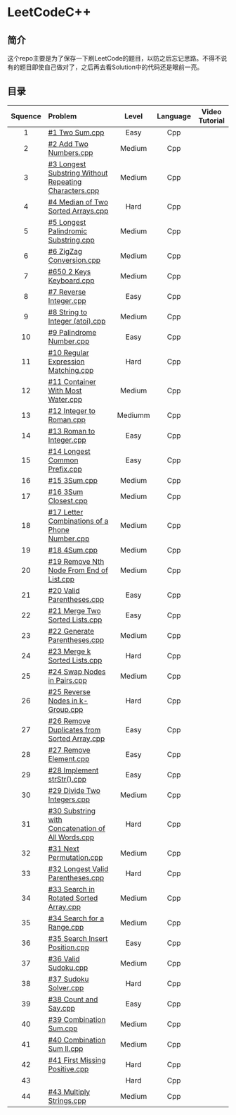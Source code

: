 # LeetCodeC++

## 简介

这个repo主要是为了保存一下刷LeetCode的题目，以防之后忘记思路。不得不说有的题目即使自己做对了，之后再去看Solution中的代码还是眼前一亮。

## 目录
| Squence | Problem       | Level  | Language  | Video Tutorial|
|:-------:|:--------------|:------:|:---------:|:-------------:|
|1|[#1 Two Sum.cpp](https://github.com/zanghyu/LeetCodeC-/blob/master/Code/%231%20Two%20Sum.cpp)|Easy|Cpp||
|2|[#2 Add Two Numbers.cpp](https://github.com/zanghyu/LeetCodeC-/blob/master/Code/%232%20Add%20Two%20Numbers.cpp)|Medium|Cpp||
|3|[#3 Longest Substring Without Repeating Characters.cpp](https://github.com/zanghyu/LeetCodeC-/blob/master/Code/%233%20Longest%20Substring%20Without%20Repeating%20Characters.cpp)|Medium|Cpp||
|4|[#4 Median of Two Sorted Arrays.cpp](https://github.com/zanghyu/LeetCodeC-/blob/master/Code/%234%20Median%20of%20Two%20Sorted%20Arrays.cpp)|Hard|Cpp||
|5|[#5 Longest Palindromic Substring.cpp](https://github.com/zanghyu/LeetCodeC-/blob/master/Code/%235%20Longest%20Palindromic%20Substring.cpp)|Medium|Cpp||
|6|[#6 ZigZag Conversion.cpp](https://github.com/zanghyu/LeetCodeC-/blob/master/Code/%236%20ZigZag%20Conversion.cpp)|Medium|Cpp||
|7|[#650 2 Keys Keyboard.cpp](https://github.com/zanghyu/LeetCodeC-/blob/master/Code/%23650%202%20Keys%20Keyboard.cpp)|Medium|Cpp||
|8|[#7 Reverse Integer.cpp](https://github.com/zanghyu/LeetCodeC-/blob/master/Code/%237%20Reverse%20Integer.cpp)|Easy|Cpp||
|9|[#8 String to Integer (atoi).cpp](https://github.com/zanghyu/LeetCodeC-/blob/master/Code/%238%20String%20to%20Integer%20(atoi).cpp)|Medium|Cpp||
|10|[#9 Palindrome Number.cpp](https://github.com/zanghyu/LeetCodeC-/blob/master/Code/%239%20Palindrome%20Number.cpp)|Easy|Cpp||
|11|[#10 Regular Expression Matching.cpp](https://github.com/zanghyu/LeetCodeC-/blob/master/Code/%2310%20Regular%20Expression%20Matching.cpp)|Hard|Cpp||
|12|[#11 Container With Most Water.cpp](https://github.com/zanghyu/LeetCodeC-/blob/master/Code/%2311%20Container%20With%20Most%20Water.cpp)|Medium|Cpp||
|13|[#12 Integer to Roman.cpp](https://github.com/zanghyu/LeetCodeC-/blob/master/Code/%2312%20Integer%20to%20Roman.cpp)|Mediumm|Cpp||
|14|[#13 Roman to Integer.cpp](https://github.com/zanghyu/LeetCodeC-/blob/master/Code/%2313%20Roman%20to%20Integer.cpp)|Easy|Cpp||
|15|[#14 Longest Common Prefix.cpp](https://github.com/zanghyu/LeetCodeC-/blob/master/Code/%2314%20Longest%20Common%20Prefix.cpp)|Easy|Cpp||
|16|[#15 3Sum.cpp](https://github.com/zanghyu/LeetCodeC-/blob/master/Code/%2315%203Sum.cpp)|Medium|Cpp||
|17|[#16 3Sum Closest.cpp](https://github.com/zanghyu/LeetCodeC-/blob/master/Code/%2316%203Sum%20Closest.cpp)|Medium|Cpp||
|18|[#17 Letter Combinations of a Phone Number.cpp](https://github.com/zanghyu/LeetCodeC-/blob/master/Code/%2317%20Letter%20Combinations%20of%20a%20Phone%20Number.cpp)|Medium|Cpp||
|19|[#18 4Sum.cpp](https://github.com/zanghyu/LeetCodeC-/blob/master/Code/%2318%204Sum.cpp)|Medium|Cpp||
|20|[#19 Remove Nth Node From End of List.cpp](https://github.com/zanghyu/LeetCodeC-/blob/master/Code/%2319%20Remove%20Nth%20Node%20From%20End%20of%20List.cpp)|Medium|Cpp||
|21|[#20 Valid Parentheses.cpp](https://github.com/zanghyu/LeetCodeC-/blob/master/Code/%2320%20Valid%20Parentheses.cpp)|Easy|Cpp||
|22|[#21 Merge Two Sorted Lists.cpp](https://github.com/zanghyu/LeetCodeC-/blob/master/Code/%2321%20Merge%20Two%20Sorted%20Lists.cpp)|Easy|Cpp||
|23|[#22 Generate Parentheses.cpp](https://github.com/zanghyu/LeetCodeC-/blob/master/Code/%2322%20Generate%20Parentheses.cpp)|Medium|Cpp||
|24|[#23 Merge k Sorted Lists.cpp](https://github.com/zanghyu/LeetCodeC-/blob/master/Code/%2323%20Merge%20k%20Sorted%20Lists.cpp)|Hard|Cpp||
|25|[#24 Swap Nodes in Pairs.cpp](https://github.com/zanghyu/LeetCodeC-/blob/master/Code/%2324%20Swap%20Nodes%20in%20Pairs.cpp)|Medium|Cpp||
|26|[#25 Reverse Nodes in k-Group.cpp](https://github.com/zanghyu/LeetCodeC-/blob/master/Code/%2325%20Reverse%20Nodes%20in%20k-Group.cpp)|Hard|Cpp||
|27|[#26 Remove Duplicates from Sorted Array.cpp](https://github.com/zanghyu/LeetCodeC-/blob/master/Code/%2326%20Remove%20Duplicates%20from%20Sorted%20Array.cpp)|Easy|Cpp||
|28|[#27 Remove Element.cpp](https://github.com/zanghyu/LeetCodeC-/blob/master/Code/%2327%20Remove%20Element.cpp)|Easy|Cpp||
|29|[#28 Implement strStr().cpp](https://github.com/zanghyu/LeetCodeC-/blob/master/Code/%2328%20Implement%20strStr().cpp)|Easy|Cpp||
|30|[#29 Divide Two Integers.cpp](https://github.com/zanghyu/LeetCodeC-/blob/master/Code/%2329%20Divide%20Two%20Integers.cpp)|Medium|Cpp||
|31|[#30 Substring with Concatenation of All Words.cpp](https://github.com/zanghyu/LeetCodeC-/blob/master/Code/%2330%20Substring%20with%20Concatenation%20of%20All%20Words.cpp)|Hard|Cpp||
|32|[#31 Next Permutation.cpp](https://github.com/zanghyu/LeetCodeC-/blob/master/Code/%2331%20Next%20Permutation.cpp)|Medium|Cpp||
|33|[#32 Longest Valid Parentheses.cpp](https://github.com/zanghyu/LeetCodeC-/blob/master/Code/%2332%20Longest%20Valid%20Parentheses.cpp)|Hard|Cpp||
|34|[#33 Search in Rotated Sorted Array.cpp](https://github.com/zanghyu/LeetCodeC-/blob/master/Code/%2333%20Search%20in%20Rotated%20Sorted%20Array.cpp)|Medium|Cpp||
|35|[#34 Search for a Range.cpp](https://github.com/zanghyu/LeetCodeC-/blob/master/Code/%2334%20Search%20for%20a%20Range.cpp)|Medium|Cpp||
|36|[#35 Search Insert Position.cpp](https://github.com/zanghyu/LeetCodeC-/blob/master/Code/%2335%20Search%20Insert%20Position.cpp)|Easy|Cpp||
|37|[#36 Valid Sudoku.cpp](https://github.com/zanghyu/LeetCodeC-/blob/master/Code/%2336%20Valid%20Sudoku.cpp)|Medium|Cpp||
|38|[#37 Sudoku Solver.cpp](https://github.com/zanghyu/LeetCodeC-/blob/master/Code/%2337%20Sudoku%20Solver.cpp)|Hard|Cpp||
|39|[#38 Count and Say.cpp](https://github.com/zanghyu/LeetCodeC-/blob/master/Code/%2338%20Count%20and%20Say.cpp)|Easy|Cpp||
|40|[#39 Combination Sum.cpp](https://github.com/zanghyu/LeetCodeC-/blob/master/Code/%2339%20Combination%20Sum.cpp)|Medium|Cpp||
|41|[#40 Combination Sum II.cpp](https://github.com/zanghyu/LeetCodeC-/blob/master/Code/%2340%20Combination%20Sum%20II.cpp)|Medium|Cpp||
|42|[#41 First Missing Positive.cpp](https://github.com/zanghyu/LeetCodeC-/blob/master/Code/%2341%20First%20Missing%20Positive.cpp)|Hard|Cpp||
|43|[]()|Hard|Cpp||
|44|[#43 Multiply Strings.cpp](https://github.com/zanghyu/LeetCodeC-/blob/master/Code/%2343%20Multiply%20Strings.cpp)|Medium|Cpp||